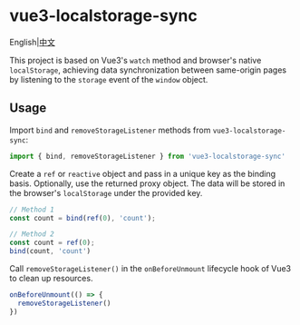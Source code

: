 # vue3-localstorage-sync

English|[中文](./README.zh.md)

This project is based on Vue3's `watch` method and browser's native `localStorage`, achieving data synchronization between same-origin pages by listening to the `storage` event of the `window` object.

## Usage

Import `bind` and `removeStorageListener` methods from `vue3-localstorage-sync`:

```typescript
import { bind, removeStorageListener } from 'vue3-localstorage-sync'
```

Create a `ref` or `reactive` object and pass in a unique key as the binding basis. Optionally, use the returned proxy object. The data will be stored in the browser's `localStorage` under the provided key.

```typescript
// Method 1
const count = bind(ref(0), 'count');

// Method 2
const count = ref(0);
bind(count, 'count')
```

Call `removeStorageListener()` in the `onBeforeUnmount` lifecycle hook of Vue3 to clean up resources.

```typescript
onBeforeUnmount(() => {
  removeStorageListener()
})
```